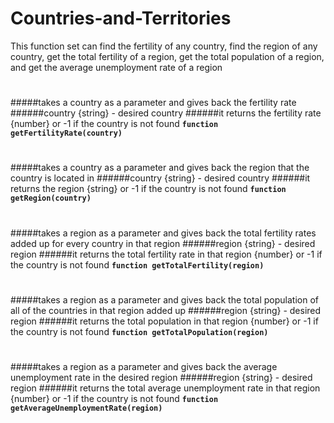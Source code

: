 # Countries-and-Territories
This function set can find the fertility of any country, find the region of any country, get the total fertility of a region, get the total population of a region, and get the average unemployment rate of a region
#
#####takes a country as a parameter and gives back the fertility rate
######country {string} - desired country
######it returns the fertility rate {number} or -1 if the country is not found
**`function getFertilityRate(country)`**
#
#####takes a country as a parameter and gives back the region that the country is located in
######country {string} - desired country
######it returns the region {string} or -1 if the country is not found
**`function getRegion(country)`**
#
#####takes a region as a parameter and gives back the total fertility rates added up for every country in that region
######region {string} - desired region
######it returns the total fertility rate in that region {number} or -1 if the country is not found
**`function getTotalFertility(region)`**
#
#####takes a region as a parameter and gives back the total population of all of the countries in that region added up
######region {string} - desired region
######it returns the total population in that region {number} or -1 if the country is not found
**`function getTotalPopulation(region)`**
#
#####takes a region as a parameter and gives back the average unemployment rate in the desired region
######region {string} - desired region
######it returns the total average unemployment rate in that region {number} or -1 if the country is not found
**`function getAverageUnemploymentRate(region)`**
